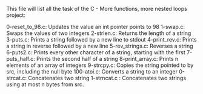 This file will list all the task of the C - More functions, more nested loops project:

0-reset_to_98.c: Updates the value an int pointer points to 98
1-swap.c: Swaps the values of two integers
2-strlen.c: Returns the length of a string
3-puts.c: Prints a string followed by a new line to stdout
4-print_rev.c: Prints a string in reverse followed by a new line
5-rev_strings.c: Reverses a string
6-puts2.c: Prints every other character of a string, starting with the first
7-puts_half.c: Prints the second half of a string
8-print_array.c: Prints n elements of an array of integers 
9-strcpy.c: Copies the string pointed to by src, including the null byte
100-atoi.c: Converts a string to an integer
0-strcat.c: Concatenates two string
1-strncat.c : Concatenates two strings using at most n bytes from src.
